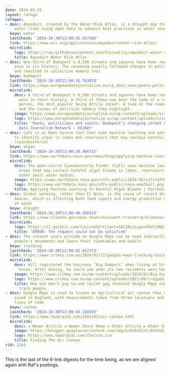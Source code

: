 ```yaml
---
date: 2024-03-15
layout: rafaga
rafagas:
- desc: Aqueduct, created by the Water Risk Atlas, is a drought map that assesses
    water risks using open data to advance best practices in water resource management.
  keyw: water
  lastCheck: '2024-10-30T12:00:35.557500'
  link: https://www.wri.org/applications/aqueduct/water-risk-atlas/
  microlink:
    logo: https://raw.githubusercontent.com/Vizzuality/aqueduct-water-risk/f84043796b88afd1903022b1eb1047b20fb26f07/public/images/favicon.ico
    title: Aqueduct Water Risk Atlas
- desc: One-third of Budapest's 8,598 streets and squares have been renamed at least
    once in its history. The renaming usually followed changes in political regime
    and resulted in collective memory loss
  keyw: budapest
  lastCheck: '2024-10-30T12:00:35.763070'
  link: https://www.europeandatajournalism.eu/cp_data_news/poets-politicians-and-saints-budapests-changing-street-names/
  microlink:
    desc: A third of Budapest’s 8,598 streets and squares have been renamed at least
      once in their history. A third of those now bear the name of a real or fictitious
      person, the most popular being Attila József. A look at the reasons for renaming
      and the issues of political memory they highlight.
    image: https://www.europeandatajournalism.eu/wp-content/uploads/sites/3/2024/02/unnamed.png
    logo: https://www.europeandatajournalism.eu/wp-content/uploads/sites/3/2023/05/favicon-200x199.png
    title: 'Poets, politicians and saints: Budapest’s changing street names - European
      Data Journalism Network - EDJNet'
- desc: CyFi is an Open Source tool that uses machine learning and satellite imagery
    to identify areas in lakes and reservoirs that may contain harmful algal blooms
    (cyanobacteria)
  keyw: algae
  lastCheck: '2024-10-30T12:00:38.466725'
  link: https://www.earthdata.nasa.gov/news/blog/applying-machine-learning-harmful-algal-blooms
  microlink:
    desc: The open-source Cyanobacteria Finder (CyFi) uses machine learning to pinpoint
      areas that may contain harmful algal blooms in lakes, reservoirs, rivers, and
      other small water bodies.
    image: https://www.earthdata.nasa.gov/s3fs-public/2024-02/cyfi%20thumbnail%20blog.png?VersionId=lbnUh4snoYRj16FzxUWueGJ4EMu2t2S6
    logo: https://www.earthdata.nasa.gov/s3fs-public/nasa-meatball.png
    title: Applying Machine Learning to Harmful Algal Blooms | Earthdata
- desc: Global warming, rather than El Niño, is the cause of record drought in the
    Amazon, which is affecting both food supply and energy production due to lack
    of water
  keyw: drought
  lastCheck: '2024-10-30T12:00:40.356523'
  link: https://www.climate.gov/news-features/event-tracker/preliminary-analysis-says-global-warming-more-blame-el-nino-amazons
  microlink:
    logo: https://t1.gstatic.com/faviconV2?client=SOCIAL&type=FAVICON&fallback_opts=TYPE,SIZE,URL&url=https://www.climate.gov/news-features/event-tracker/preliminary-analysis-says-global-warming-more-blame-el-nino-amazons&size=128
    title: 'ERROR: The request could not be satisfied'
- desc: The content users provide on Google Maps can be used indirectly to follow
    people's movements and learn their timetables and habits
  keyw: tracking
  lastCheck: '2024-10-30T12:00:42.657773'
  link: https://www.crikey.com.au/2024/01/17/google-maps-tracking-business-locations/
  microlink:
    desc: Will registered the business ‘Big Dumpers’ when living at his old share
      house. After moving, he could see when its new residents were home.
    image: https://www.crikey.com.au/wp-content/uploads/2024/01/Big-Dumpers3-2.jpg
    logo: https://www.crikey.com.au/wp-content/uploads/2021/08/cropped-android-chrome-512x512-1.png?quality=70&w=192
    title: How one man’s pay-to-use toilet gag revealed Google Maps can be used to
      track people
- desc: Google Maps is used to locate an agricultural air cannon that distorts neighbors'
    sound in England, with measurements taken from three locations and just a few
    lines of code
  keyw: cannon
  lastCheck: '2024-10-30T12:00:43.328593'
  link: https://www.twobraids.com/2024/01/air-cannon.html
  microlink:
    desc: ◄ Newer Article ◄ Newer Story Home ⌂ Older Article ► Older Story ►…
    image: https://blogger.googleusercontent.com/img/b/R29vZ2xl/AVvXsEiPb1NWS39zJYhkRB7bAITlBLzvUuAiFqzqPhH3BCHK_Hb1gbz3eNGwHHtdfnq4gYyZ4DqdGw3NeAXT3OkUf31ktfL4nAglCvxSUW5Nr_WBjHmkw11u-VF2cN1V5xhyphenhyphen-fIsGEuz6586_43TbeUy7g77gKOmnco87SW9yhmv_nK3ArpR3vQyoUIkdw/w1200-h630-p-k-no-nu/geese.jpg
    logo: https://www.twobraids.com/favicon.ico
    title: Finding The Air Cannon
rid: 2243
---
```


This is the last of the 6-link digests for the time being, as we are aligned again with Raf's postings.
